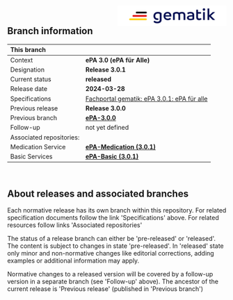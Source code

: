 <img align="right" width="250" height="47" src="images/Gematik_Logo_Flag_With_Background.png"/> <br/>    

## Branch information

|This branch||
|:----|----|
| Context| __ePA 3.0 (ePA für Alle)__|
| Designation  | __Release 3.0.1__  |
| Current status | __released__ |
| Release date   | __2024-03-28__  |
| Specifications| [Fachportal gematik: ePA 3.0.1: ePA für alle](https://fachportal.gematik.de/schnelleinstieg/downloadcenter/releases#c7516)|
| Previous release| __Release 3.0.0__|
| Previous branch | [**ePA-3.0.0**](https://github.com/gematik/epa-xds-document/tree/ePA-3.0)|
| Follow-up | not yet defined |
| Associated repositories:||
| Medication Service | [**ePA-Medication (3.0.1)**](https://github.com/gematik/epa-medication/tree/ePA-3.0.1) |
| Basic Services | [**ePA-Basic (3.0.1)**](https://github.com/gematik/epa-basic/tree/ePA-3.0.1) |

</br>

## About releases and associated branches
Each normative release has its own branch within this repository.
For related specification documents follow the link 'Specifications' above. For related resources follow links 'Associated repositories'

The status of a release branch can either be 'pre-released' or 'released'. The content is subject to changes in state 'pre-released'. In 'released' state only minor and non-normative changes like editorial corrections, adding examples or additional information may apply.

Normative changes to a released version will be covered by a follow-up version in a separate branch (see 'Follow-up' above). The ancestor of the current release is 'Previous release' (published in 'Previous branch')

